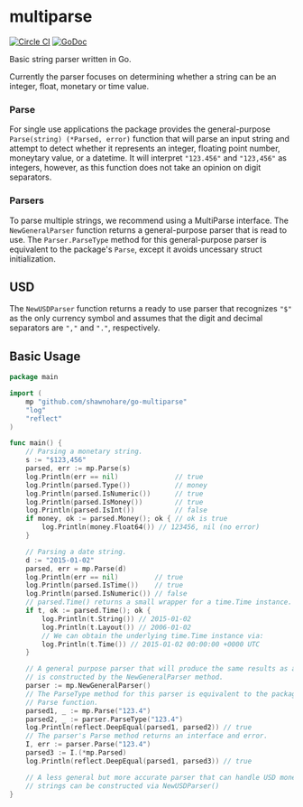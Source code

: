 # multiparse
[![Circle CI](https://circleci.com/gh/shawnohare/go-multiparse.svg?style=svg)](https://circleci.com/gh/shawnohare/go-multiparse)
[![GoDoc](https://godoc.org/github.com/shawnohare/go-multiparse?status.svg)](http://godoc.org/github.com/shawnohare/go-multiparse)

Basic string parser written in Go.

Currently the parser focuses on determining whether a string can be an 
integer, float, monetary or time value.

### Parse

For single use applications the package provides the 
general-purpose `Parse(string) (*Parsed, error)`
function that will parse an input string and attempt to detect whether
it represents an integer, floating point number, moneytary value,
or a datetime.  It will interpret `"123.456"` and `"123,456"` as
integers, however, as this function does not take an opinion on
digit separators.


### Parsers

To parse multiple strings, we recommend using a MultiParse interface.
The `NewGeneralParser` function returns a general-purpose parser that
is read to use.  The `Parser.ParseType` method for this general-purpose
parser is equivalent to the package's `Parse`, except it avoids
uncessary struct initialization.

## USD 

The `NewUSDParser` function returns a ready to use parser that
recognizes `"$"` as the only currency symbol and assumes that the
digit and decimal separators are `","` and `"."`, respectively.


## Basic Usage 

```go
package main

import (
	mp "github.com/shawnohare/go-multiparse"
	"log"
	"reflect"
)

func main() {
	// Parsing a monetary string.
	s := "$123,456"
	parsed, err := mp.Parse(s)
	log.Println(err == nil)              // true
	log.Println(parsed.Type())           // money
	log.Println(parsed.IsNumeric())      // true
	log.Println(parsed.IsMoney())        // true
	log.Println(parsed.IsInt())          // false
	if money, ok := parsed.Money(); ok { // ok is true
		log.Println(money.Float64()) // 123456, nil (no error)
	}

	// Parsing a date string.
	d := "2015-01-02"
	parsed, err = mp.Parse(d)
	log.Println(err == nil)         // true
	log.Println(parsed.IsTime())    // true
	log.Println(parsed.IsNumeric()) // false
	// parsed.Time() returns a small wrapper for a time.Time instance.
	if t, ok := parsed.Time(); ok {
		log.Println(t.String()) // 2015-01-02
		log.Println(t.Layout()) // 2006-01-02
		// We can obtain the underlying time.Time instance via:
		log.Println(t.Time()) // 2015-01-02 00:00:00 +0000 UTC
	}

	// A general purpose parser that will produce the same results as above
	// is constructed by the NewGeneralParser method.
	parser := mp.NewGeneralParser()
	// The ParseType method for this parser is equivalent to the package's
	// Parse function.
	parsed1, _ := mp.Parse("123.4")
	parsed2, _ := parser.ParseType("123.4")
	log.Println(reflect.DeepEqual(parsed1, parsed2)) // true
	// The parser's Parse method returns an interface and error.
	I, err := parser.Parse("123.4")
	parsed3 := I.(*mp.Parsed)
	log.Println(reflect.DeepEqual(parsed1, parsed3)) // true

	// A less general but more accurate parser that can handle USD money
	// strings can be constructed via NewUSDParser()
}
```
